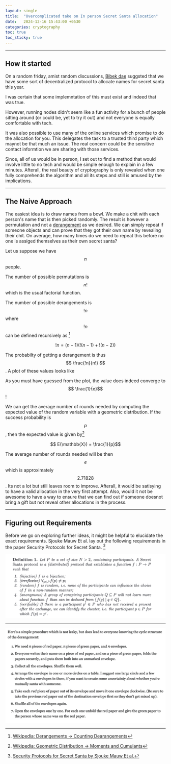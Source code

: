 ```yaml
---
layout: single
title:  "Overcomplicated take on In person Secret Santa allocation"
date:   2024-12-16 15:43:00 +0530
categories: cryptography
toc: true
toc_sticky: true
---
```


---

## How it started
On a random friday, amist random discussions, [Bibek dae](https://bewakes.com) suggsted that we have some sort of decentralized protocol to allocate names for secret santa this year.

I was certain that some implemntation of this must exist and indeed that was true.
<!-- Add some here -->
However, running nodes didn't seem like a fun activity for a bunch of people sitting around (or could be, yet to try it out) and not everyone is equally comfortable with tech.

It was also possible to use many of the online services which promise to do the allocation for you. This delegates the task to a trusted third party which maynot be that much an issue. The real concern could be the sensitive contact informtion we are sharing with those services.

Since, all of us would be in person, I set out to find a method that would involve little to no tech and would be simple enough to explain in a few minutes. Afterall, the real beauty of cryptography is only revealed when one fully comprehends the algorithm and all its steps and still is amused by the implications.

---

## The Naive Approach
The easiest idea is to draw names from a bowl. We make a chit with each person's name that is then picked randomly. The result is however a permutation and not a [derangement](https://en.wikipedia.org/wiki/Derangement) as we desired. We can simply repeat if someone objects and can prove that they got their own name by revealing their chit. On average, how many times do we need to repeat this before no one is assiged themselves as their own secret santa?

Let us suppose we have $$n$$ people.

The number of possible permutations is $$n!$$ which is the usual factorial function.

The number of possible derangements is $$!n$$ where $$!n$$ can be defined recursively as [^1]

[^1]: [Wikipedia: Derangements -> Counting Dearangements](https://en.wikipedia.org/wiki/Derangement#Counting_derangements)

$$ !n = (n-1)(!(n-1) + !(n-2)) $$

The probabilty of getting a derangement is thus $$ \frac{!n}{n!} $$. A plot of these values looks like 
<!-- add plot and link to plot here -->

As you must have guessed from the plot, the value does indeed converge to $$ \frac{1}{e}$$ !

We can get the average number of rounds needed by computing the expected value of the random variable with a geometric distribution. If the success probability is $$p$$, then the expected value is given by[^2]

$$ E(\mathbb{X}) = \frac{1}{p}$$

[^2]: [Wikipedia: Geometric Distribution -> Moments and Cumulants](https://en.wikipedia.org/wiki/Geometric_distribution#Moments_and_cumulants)

The average number of rounds needed will be then $$e$$ which is approximately $$2.71828$$. Its not a lot but still leaves room to improve. Afterall, it would be satisying to have a valid allocation in the very first attempt. Also, would it not be awesome to have a way to ensure that we can find out if someone doesnot bring a gift but not reveal other allocations in the process.

---
## Figuring out Requirements
Before we go on exploring further ideas, it might be helpful to elucidate the exact requirements. Sjouke Mauw Et al. lay out the following requirements in the paper Security Protocols for Secret Santa. [^3]

[^3]: [Security Protocols for Secret Santa by Sjouke Mauw Et al.](http://link.springer.com/10.1007/978-3-662-45921-8_26)

![Secret Santa Problem Requirements](/assets/images/secret-santa-problem-specification.png)

---
![Secret Santa Allocation Algorithm 2](/assets/images/secret-santa-soln-stack-exchange.png)
